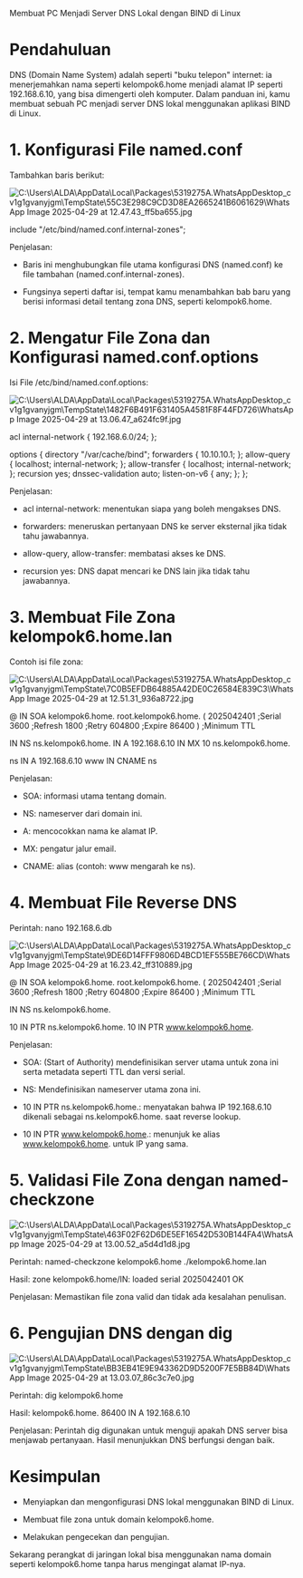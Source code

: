 Membuat PC Menjadi Server DNS Lokal dengan BIND di Linux

# Pendahuluan

DNS (Domain Name System) adalah seperti "buku telepon" internet: ia menerjemahkan nama seperti kelompok6.home menjadi alamat IP seperti 192.168.6.10, yang bisa dimengerti oleh komputer. Dalam panduan ini, kamu membuat sebuah PC menjadi server DNS lokal menggunakan aplikasi BIND di Linux.

# 1. Konfigurasi File named.conf

Tambahkan baris berikut:

![C:\Users\ALDA\AppData\Local\Packages\5319275A.WhatsAppDesktop_cv1g1gvanyjgm\TempState\55C3E298C9CD3D8EA2665241B6061629\WhatsApp Image 2025-04-29 at 12.47.43_ff5ba655.jpg](data:image/jpeg;base64...)

include "/etc/bind/named.conf.internal-zones";

Penjelasan:

- Baris ini menghubungkan file utama konfigurasi DNS (named.conf) ke file tambahan (named.conf.internal-zones).

- Fungsinya seperti daftar isi, tempat kamu menambahkan bab baru yang berisi informasi detail tentang zona DNS, seperti kelompok6.home.

# 2. Mengatur File Zona dan Konfigurasi named.conf.options

Isi File /etc/bind/named.conf.options:

![C:\Users\ALDA\AppData\Local\Packages\5319275A.WhatsAppDesktop_cv1g1gvanyjgm\TempState\1482F6B491F631405A4581F8F44FD726\WhatsApp Image 2025-04-29 at 13.06.47_a624fc9f.jpg](data:image/jpeg;base64...)

acl internal-network {
 192.168.6.0/24;
};

options {
 directory "/var/cache/bind";
 forwarders {
 10.10.10.1;
 };
 allow-query { localhost; internal-network; };
 allow-transfer { localhost; internal-network; };
 recursion yes;
 dnssec-validation auto;
 listen-on-v6 { any; };
};

Penjelasan:

- acl internal-network: menentukan siapa yang boleh mengakses DNS.

- forwarders: meneruskan pertanyaan DNS ke server eksternal jika tidak tahu jawabannya.

- allow-query, allow-transfer: membatasi akses ke DNS.

- recursion yes: DNS dapat mencari ke DNS lain jika tidak tahu jawabannya.

# 3. Membuat File Zona kelompok6.home.lan

Contoh isi file zona:

![C:\Users\ALDA\AppData\Local\Packages\5319275A.WhatsAppDesktop_cv1g1gvanyjgm\TempState\7C0B5EFDB64885A42DE0C26584E839C3\WhatsApp Image 2025-04-29 at 12.51.31_936a8722.jpg](data:image/jpeg;base64...)

@ IN SOA kelompok6.home. root.kelompok6.home. (
 2025042401 ;Serial
 3600 ;Refresh
 1800 ;Retry
 604800 ;Expire
 86400 ) ;Minimum TTL

 IN NS ns.kelompok6.home.
 IN A 192.168.6.10
 IN MX 10 ns.kelompok6.home.

ns IN A 192.168.6.10
www IN CNAME ns

Penjelasan:

- SOA: informasi utama tentang domain.

- NS: nameserver dari domain ini.

- A: mencocokkan nama ke alamat IP.

- MX: pengatur jalur email.

- CNAME: alias (contoh: www mengarah ke ns).

# 4. Membuat File Reverse DNS

Perintah: nano 192.168.6.db

![C:\Users\ALDA\AppData\Local\Packages\5319275A.WhatsAppDesktop_cv1g1gvanyjgm\TempState\9DE6D14FFF9806D4BCD1EF555BE766CD\WhatsApp Image 2025-04-29 at 16.23.42_ff310889.jpg](data:image/jpeg;base64...)

@ IN SOA kelompok6.home. root.kelompok6.home. (
 2025042401 ;Serial
 3600 ;Refresh
 1800 ;Retry
 604800 ;Expire
 86400 ) ;Minimum TTL

 IN NS ns.kelompok6.home.

10 IN PTR ns.kelompok6.home.
10 IN PTR www.kelompok6.home.

Penjelasan:

- SOA: (Start of Authority) mendefinisikan server utama untuk zona ini serta metadata seperti TTL dan versi serial.

- NS: Mendefinisikan nameserver utama zona ini.

- 10 IN PTR ns.kelompok6.home.: menyatakan bahwa IP 192.168.6.10 dikenali sebagai ns.kelompok6.home. saat reverse lookup.

- 10 IN PTR www.kelompok6.home.: menunjuk ke alias www.kelompok6.home. untuk IP yang sama.

# 5. Validasi File Zona dengan named-checkzone

![C:\Users\ALDA\AppData\Local\Packages\5319275A.WhatsAppDesktop_cv1g1gvanyjgm\TempState\463F02F62D6DE5EF16542D530B144FA4\WhatsApp Image 2025-04-29 at 13.00.52_a5d4d1d8.jpg](data:image/jpeg;base64...)

Perintah:
named-checkzone kelompok6.home ./kelompok6.home.lan

Hasil:
zone kelompok6.home/IN: loaded serial 2025042401
OK

Penjelasan: Memastikan file zona valid dan tidak ada kesalahan penulisan.

# 6. Pengujian DNS dengan dig

![C:\Users\ALDA\AppData\Local\Packages\5319275A.WhatsAppDesktop_cv1g1gvanyjgm\TempState\BB3EB41E9E943362D9D5200F7E5BB84D\WhatsApp Image 2025-04-29 at 13.03.07_86c3c7e0.jpg](data:image/jpeg;base64...)

Perintah:
dig kelompok6.home

Hasil:
kelompok6.home. 86400 IN A 192.168.6.10

Penjelasan: Perintah dig digunakan untuk menguji apakah DNS server bisa menjawab pertanyaan. Hasil menunjukkan DNS berfungsi dengan baik.

# Kesimpulan

- Menyiapkan dan mengonfigurasi DNS lokal menggunakan BIND di Linux.

- Membuat file zona untuk domain kelompok6.home.

- Melakukan pengecekan dan pengujian.

Sekarang perangkat di jaringan lokal bisa menggunakan nama domain seperti kelompok6.home tanpa harus mengingat alamat IP-nya.
